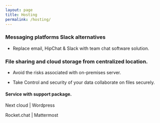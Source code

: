 ```yaml
---
layout: page
title: Hosting
permalink: /hosting/
---
```




###  Messaging platforms Slack alternatives

- Replace email, HipChat & Slack with  team chat software solution.


### File sharing and cloud storage from centralized location.   

- Avoid the risks associated with on-premises server. 

- Take Control and security of your data collaborate on files securely. 



#### Service  with  support package.

Next cloud  | Wordpress 

Rocket.chat | Mattermost





